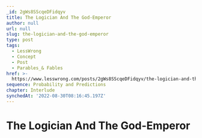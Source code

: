 ```yaml
---
_id: 2gWs8SScqeDFidqyv
title: The Logician And The God-Emperor
author: null
url: null
slug: the-logician-and-the-god-emperor
type: post
tags:
  - LessWrong
  - Concept
  - Post
  - Parables_& Fables
href: >-
  https://www.lesswrong.com/posts/2gWs8SScqeDFidqyv/the-logician-and-the-god-emperor
sequence: Probability and Predictions
chapter: Interlude
synchedAt: '2022-08-30T08:16:45.197Z'
---
```


# The Logician And The God-Emperor

